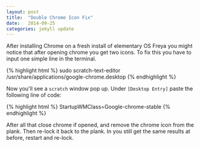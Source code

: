 ```yaml
---
layout: post
title:  "Double Chrome Icon Fix"
date:   2014-09-25
categories: jekyll update
---
```


After installing Chrome on a fresh install of elementary OS Freya you might notice that after opening chrome you get two icons. To fix this you have to input one simple line in the terminal.

{% highlight html %}
sudo scratch-text-editor /usr/share/applications/google-chrome.desktop
{% endhighlight %}

Now you'll see a `scratch` window pop up. Under `[Desktop Entry]` paste the following line of code:

{% highlight html %}
StartupWMClass=Google-chrome-stable
{% endhighlight %}

After all that close chrome if opened, and remove the chrome icon from the plank. Then re-lock it back to the plank. In you still get the same results at before, restart and re-lock.